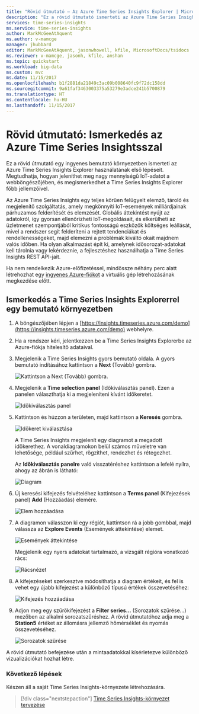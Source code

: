 ```yaml
---
title: "Rövid útmutató – Az Azure Time Series Insights Explorer | Microsoft Docs"
description: "Ez a rövid útmutató ismerteti az Azure Time Series Insights Explorer webböngészőben való használatának első lépéseit, hogy nagy mennyiségű IoT-adatot tudjon megjeleníteni. A legfontosabb jellemzőkkel a bemutató környezetben ismerkedhet meg."
services: time-series-insights
ms.service: time-series-insights
author: MarkMcGeeAtAquent
ms.author: v-mamcge
manager: jhubbard
editor: MarkMcGeeAtAquent, jasonwhowell, kfile, MicrosoftDocs/tsidocs
ms.reviewer: v-mamcge, jasonh, kfile, anshan
ms.topic: quickstart
ms.workload: big-data
ms.custom: mvc
ms.date: 11/15/2017
ms.openlocfilehash: b1f2881da21849c3ac09b008640fc9f72dc158dd
ms.sourcegitcommit: 9a61faf3463003375a53279e3adce241b5700879
ms.translationtype: HT
ms.contentlocale: hu-HU
ms.lasthandoff: 11/15/2017
---
```

# <a name="quickstart-explore-azure-time-series-insights"></a>Rövid útmutató: Ismerkedés az Azure Time Series Insightsszal
Ez a rövid útmutató egy ingyenes bemutató környezetben ismerteti az Azure Time Series Insights Explorer használatának első lépéseit. Megtudhatja, hogyan jeleníthet meg nagy mennyiségű IoT-adatot a webböngészőjében, és megismerkedhet a Time Series Insights Explorer főbb jellemzőivel. 

Az Azure Time Series Insights egy teljes körűen felügyelt elemző, tároló és megjelenítő szolgáltatás, amely megkönnyíti IoT-események milliárdjainak párhuzamos felderítését és elemzését. Globális áttekintést nyújt az adatokról, így gyorsan ellenőrizheti IoT-megoldásait, és elkerülheti az üzletmenet szempontjából kritikus fontosságú eszközök költséges leállását, mivel a rendszer segít felderíteni a rejtett tendenciákat és rendellenességeket, majd elemezni a problémák kiváltó okait majdnem valós időben.  Ha olyan alkalmazást épít ki, amelynek idősorozat-adatokat kell tárolnia vagy lekérdeznie, a fejlesztéshez használhatja a Time Series Insights REST API-jait.

Ha nem rendelkezik Azure-előfizetéssel, mindössze néhány perc alatt létrehozhat egy [ingyenes Azure-fiókot](https://azure.microsoft.com/free/?ref=microsoft.com&utm_source=microsoft.com&utm_medium=docs&utm_campaign=visualstudio) a virtuális gép létrehozásának megkezdése előtt.

## <a name="explore-time-series-insights-explorer-in-a-demo-environment"></a>Ismerkedés a Time Series Insights Explorerrel egy bemutató környezetben

1. A böngészőjében lépjen a [https://insights.timeseries.azure.com/demo](https://insights.timeseries.azure.com/demo) webhelyre. 

2. Ha a rendszer kéri, jelentkezzen be a Time Series Insights Explorerbe az Azure-fiókja hitelesítő adataival. 
 
3. Megjelenik a Time Series Insights gyors bemutató oldala. A gyors bemutató indításához kattintson a **Next** (Tovább) gombra.

   ![Kattintson a Next (Tovább) gombra.](media/quickstart/quickstart1.png)

4. Megjelenik a **Time selection panel** (Időkiválasztás panel). Ezen a panelen választhatja ki a megjeleníteni kívánt időkeretet.

   ![Időkiválasztás panel](media/quickstart/quickstart2.png)

5. Kattintson és húzzon a területen, majd kattintson a **Keresés** gombra.
 
   ![Időkeret kiválasztása](media/quickstart/quickstart3.png) 

   A Time Series Insights megjelenít egy diagramot a megadott időkerethez. A vonaldiagramokon belül számos műveletre van lehetősége, például szűrhet, rögzíthet, rendezhet és rétegezhet. 

   Az **Időkiválasztás panelre** való visszatéréshez kattintson a lefelé nyílra, ahogy az ábrán is látható:

   ![Diagram](media/quickstart/quickstart4.png)

6. Új keresési kifejezés felvételéhez kattintson a **Terms panel** (Kifejezések panel) **Add** (Hozzáadás) elemére.

   ![Elem hozzáadása](media/quickstart/quickstart5.png)

7. A diagramon válasszon ki egy régiót, kattintson rá a jobb gombbal, majd válassza az **Explore Events** (Események áttekintése) elemet.
 
   ![Események áttekintése](media/quickstart/quickstart6.png)

   Megjelenik egy nyers adatokat tartalmazó, a vizsgált régióra vonatkozó rács:

   ![Rácsnézet](media/quickstart/quickstart7.png)

8. A kifejezéseket szerkesztve módosíthatja a diagram értékeit, és fel is vehet egy újabb kifejezést a különböző típusú értékek összevetéséhez:

   ![Kifejezés hozzáadása](media/quickstart/quickstart8.png)

9. Adjon meg egy szűrőkifejezést a **Filter series...** (Sorozatok szűrése...) mezőben az alkalmi sorozatszűréshez. A rövid útmutatóhoz adja meg a **Station5** értéket az állomásra jellemző hőmérséklet és nyomás összevetéséhez.
 
   ![Sorozatok szűrése](media/quickstart/quickstart9.png)

A rövid útmutató befejezése után a mintaadatokkal kísérletezve különböző vizualizációkat hozhat létre. 

### <a name="next-steps"></a>Következő lépések
Készen áll a saját Time Series Insights-környezete létrehozására.
> [!div class="nextstepaction"]
> [Time Series Insights-környezet tervezése](time-series-insights-environment-planning.md)

